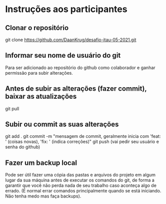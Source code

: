 # Instruções aos participantes

## Clonar o repositório
git clone https://github.com/DaanKrug/desafio-itau-05-2021.git

## Informar seu nome de usuário do git 
Para ser adicionado ao repositório do github como colaborador
e ganhar permissão para subir alterações.  

## Antes de subir as alterações (fazer commit), baixar as atualizações
git pull

## Subir ou commit as suas alterações
git add .
git commit -m "mensagem de commit, geralmente inicia com 'feat: ' (coisas novas), 'fix: ' (indica correções)"
git push (vai pedir seu usuário e senha do github) 

## Fazer um backup local
Pode ser útil fazer uma cópia das pastas e arquivos do projeto em algum
lugar da sua máquina antes de executar os comandos do git,
de forma a garantir que você não perda nada de seu trabalho
caso aconteça algo de errado. (É normal errar comandos
principalmente quando se está iniciando. Não tenha medo
mas faça backups).